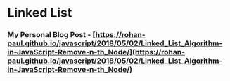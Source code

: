 # Linked List


### My Personal Blog Post - [https://rohan-paul.github.io/javascript/2018/05/02/Linked_List_Algorithm-in-JavaScript-Remove-n-th_Node/](https://rohan-paul.github.io/javascript/2018/05/02/Linked_List_Algorithm-in-JavaScript-Remove-n-th_Node/)